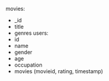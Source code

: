 movies: 
- _id
- title
- genres
users:
- id
- name
- gender
- age
- occupation
- movies (movieid, rating, timestamp)